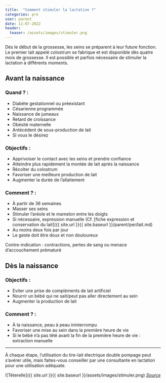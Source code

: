 ```yaml
---
title:  "Comment stimuler la lactation ?"
categories: pre
user: parent
date: 11-07-2022
header:
  teaser: /assets/images/stimuler.png
---
```


Dès le début de la grossesse, les seins se préparent à leur future fonction. Le premier lait appelé colostrum se fabrique et est disponible dès quatre mois de grossesse. 
Il est possible et parfois nécessaire de stimuler la lactation à différents moments. 

## Avant la naissance

### Quand ? : 
-	Diabète gestationnel ou préexistant
-	Césarienne programmée
-	Naissance de jumeaux 
-	Retard de croissance
-	Obésité maternelle 
-	Antécédent de sous-production de lait
-	Si vous le désirez

### Objectifs : 
- Apprivoiser le contact avec les seins et prendre confiance
- Atteindre plus rapidement la montée de lait après la naissance
- Récolter du colostrum
-	Favoriser une meilleure production de lait 
-	Augmenter la durée de l’allaitement

### Comment ? : 
- À partir de 36 semaines
- Masser ses seins
- Stimuler l’aréole et le mamelon entre les doigts
- Si nécessaire, expression manuelle (Cf. [fiche expression et conservation du lait]({{ site.url }}{{ site.baseurl }}/parent/per/lait.md) 
- Au moins deux fois par jour
- Le geste doit être doux et non douloureux

Contre-indication : contractions, pertes de sang ou menace d’accouchement prématuré

## Dès la naissance
### Objectifs : 
- Eviter une prise de compléments de lait artificiel
- Nourrir un bébé qui ne sait/peut pas aller directement au sein
- Augmenter la production de lait

### Comment ? :

- À la naissance, peau à peau ininterrompu 
- Favoriser une mise au sein dans la première heure de vie
- Si le bébé n’a pas tété avant la fin de la première heure de vie : extraction manuelle 

___


À chaque étape, l’utilisation du tire-lait électrique double pompage peut s’avérer utile, mais faites-vous conseiller par une consultante en lactation pour une utilisation adéquate.

![Téterelle]({{ site.url }}{{ site.baseurl }}/assets/images/stimuler.png)
*[Source](https://blog.mon-materiel-medical-en-pharmacie.fr/content/28-comment-choisir-la-taille-de-ma-teterelle)*
